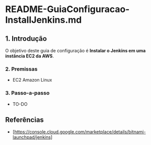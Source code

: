 # README-GuiaConfiguracao-InstallJenkins.md


## 1. Introdução ##

O objetivo deste guia de configuração é **Instalar o Jenkins em uma instância EC2 da AWS**. 


### 2. Premissas ###

* EC2 Amazon Linux


### 3. Passo-a-passo ###

* TO-DO

## Referências ##

* [https://console.cloud.google.com/marketplace/details/bitnami-launchpad/jenkins]
